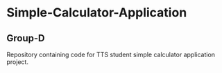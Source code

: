 # Simple-Calculator-Application
## Group-D
Repository containing code for TTS student simple calculator application project. 

